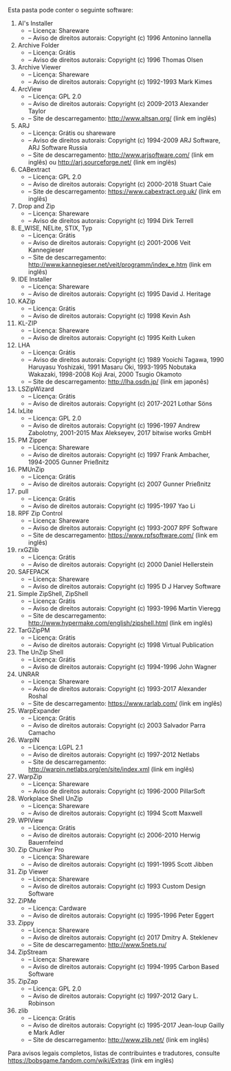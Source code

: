 ﻿Esta pasta pode conter o seguinte software:

1. AI's Installer
   - – Licença: Shareware
   - – Aviso de direitos autorais: Copyright (c) 1996 Antonino Iannella
2. Archive Folder
   - – Licença: Grátis
   - – Aviso de direitos autorais: Copyright (c) 1996 Thomas Olsen
3. Archive Viewer
   - – Licença: Shareware
   - – Aviso de direitos autorais: Copyright (c) 1992-1993 Mark Kimes
4. ArcView
   - – Licença: GPL 2.0
   - – Aviso de direitos autorais: Copyright (c) 2009-2013 Alexander Taylor
   - – Site de descarregamento: http://www.altsan.org/ (link em inglês)
5. ARJ
   - – Licença: Grátis ou shareware
   - – Aviso de direitos autorais: Copyright (c) 1994-2009 ARJ Software, ARJ Software Russia
   - – Site de descarregamento: http://www.arjsoftware.com/ (link em inglês) ou http://arj.sourceforge.net/ (link em inglês)
6. CABextract
   - – Licença: GPL 2.0
   - – Aviso de direitos autorais: Copyright (c) 2000-2018 Stuart Caie
   - – Site de descarregamento: https://www.cabextract.org.uk/ (link em inglês)
7. Drop and Zip
   - – Licença: Shareware
   - – Aviso de direitos autorais: Copyright (c) 1994 Dirk Terrell
8. E_WISE, NELite, STIX, Typ
   - – Licença: Grátis
   - – Aviso de direitos autorais: Copyright (c) 2001-2006 Veit Kannegieser
   - – Site de descarregamento: http://www.kannegieser.net/veit/programm/index_e.htm (link em inglês)
9. IDE Installer
   - – Licença: Shareware
   - – Aviso de direitos autorais: Copyright (c) 1995 David J. Heritage
10. KAZip
    - – Licença: Grátis
    - – Aviso de direitos autorais: Copyright (c) 1998 Kevin Ash
11. KL-ZIP
    - – Licença: Shareware
    - – Aviso de direitos autorais: Copyright (c) 1995 Keith Luken
12. LHA
    - – Licença: Grátis
    - – Aviso de direitos autorais: Copyright (c) 1989 Yooichi Tagawa, 1990 Haruyasu Yoshizaki, 1991 Masaru Oki, 1993-1995 Nobutaka Wakazaki, 1998-2008 Koji Arai, 2000 Tsugio Okamoto
    - – Site de descarregamento: http://lha.osdn.jp/ (link em japonês)
13. LSZipWizard
    - – Licença: Grátis
    - – Aviso de direitos autorais: Copyright (c) 2017-2021 Lothar Söns
14. lxLite
    - – Licença: GPL 2.0
    - – Aviso de direitos autorais: Copyright (c) 1996-1997 Andrew Zabolotny, 2001-2015 Max Alekseyev, 2017 bitwise works GmbH
15. PM Zipper
    - – Licença: Shareware
    - – Aviso de direitos autorais: Copyright (c) 1997 Frank Ambacher, 1994-2005 Gunner Prießnitz
16. PMUnZip
    - – Licença: Grátis
    - – Aviso de direitos autorais: Copyright (c) 2007 Gunner Prießnitz
17. pull
    - – Licença: Grátis
    - – Aviso de direitos autorais: Copyright (c) 1995-1997 Yao Li
18. RPF Zip Control
    - – Licença: Shareware
    - – Aviso de direitos autorais: Copyright (c) 1993-2007 RPF Software
    - – Site de descarregamento: https://www.rpfsoftware.com/ (link em inglês)
19. rxGZlib
    - – Licença: Grátis
    - – Aviso de direitos autorais: Copyright (c) 2000 Daniel Hellerstein
20. SAFEPACK
    - – Licença: Shareware
    - – Aviso de direitos autorais: Copyright (c) 1995 D J Harvey Software
21. Simple ZipShell, ZipShell
    - – Licença: Grátis
    - – Aviso de direitos autorais: Copyright (c) 1993-1996 Martin Vieregg
    - – Site de descarregamento: http://www.hypermake.com/english/zipshell.html (link em inglês)
22. TarGZipPM
    - – Licença: Grátis
    - – Aviso de direitos autorais: Copyright (c) 1998 Virtual Publication
23. The UnZip Shell
    - – Licença: Grátis
    - – Aviso de direitos autorais: Copyright (c) 1994-1996 John Wagner
24. UNRAR
    - – Licença: Shareware
    - – Aviso de direitos autorais: Copyright (c) 1993-2017 Alexander Roshal
    - – Site de descarregamento: https://www.rarlab.com/ (link em inglês)
25. WarpExpander
    - – Licença: Grátis
    - – Aviso de direitos autorais: Copyright (c) 2003 Salvador Parra Camacho
26. WarpIN
    - – Licença: LGPL 2.1
    - – Aviso de direitos autorais: Copyright (c) 1997-2012 Netlabs
    - – Site de descarregamento: http://warpin.netlabs.org/en/site/index.xml (link em inglês)
27. WarpZip
    - – Licença: Shareware
    - – Aviso de direitos autorais: Copyright (c) 1996-2000 PillarSoft
28. Workplace Shell UnZip
    - – Licença: Shareware
    - – Aviso de direitos autorais: Copyright (c) 1994 Scott Maxwell
29. WPIView
    - – Licença: Grátis
    - – Aviso de direitos autorais: Copyright (c) 2006-2010 Herwig Bauernfeind
30. Zip Chunker Pro
    - – Licença: Shareware
    - – Aviso de direitos autorais: Copyright (c) 1991-1995 Scott Jibben
31. Zip Viewer
    - – Licença: Shareware
    - – Aviso de direitos autorais: Copyright (c) 1993 Custom Design Software
32. ZiPMe
    - – Licença: Cardware
    - – Aviso de direitos autorais: Copyright (c) 1995-1996 Peter Eggert
33. Zippy
    - – Licença: Shareware
    - – Aviso de direitos autorais: Copyright (c) 2017 Dmitry A. Steklenev
    - – Site de descarregamento: http://www.5nets.ru/
34. ZipStream
    - – Licença: Shareware
    - – Aviso de direitos autorais: Copyright (c) 1994-1995 Carbon Based Software
35. ZipZap
    - – Licença: GPL 2.0
    - – Aviso de direitos autorais: Copyright (c) 1997-2012 Gary L. Robinson
36. zlib
    - – Licença: Grátis
    - – Aviso de direitos autorais: Copyright (c) 1995-2017 Jean-loup Gailly e Mark Adler
    - – Site de descarregamento: http://www.zlib.net/ (link em inglês)

Para avisos legais completos, listas de contribuintes e tradutores, consulte https://bobsgame.fandom.com/wiki/Extras (link em inglês)
